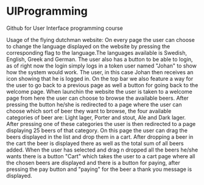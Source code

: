 # UIProgramming
Github for User Interface programming course

Usage of the flying dutchman website:
On every page the user can choose to change the language displayed on the website by pressing the corresponding flag to the language.The languages available is Swedish, English, Greek and German. The user also has a button to be able to login, as of right now the login simply logs in a token user named "Johan" to show how the system would work. The user, in this case Johan then receives an icon showing that he is logged in. On the top bar we also feature a way for the user to go back to a previous page as well a button for going back to the welcome page. 
When launchin the website the user is taken to a welcome page from here the user can choose to browse the available beers. After pressing the button he/she is redirected to a page where the user can choose which sort of beer they want to browse, the four available categories of beer are: Light lager, Porter and stout, Ale and Dark lager. After pressing one of these categories the user is then redirected to a page displaying 25 beers of that category. On this page the user can drag the beers displayed in the list and drop them in a cart. After dropping a beer in the cart the beer is displayed there as well as the total sum of all beers added. When the user has selected and drag n dropped all the beers he/she wants there is a button "Cart" which takes the user to a cart page where all the chosen beers are displayed and there is a button for paying, after pressing the pay button and "paying" for the beer a thank you message is displayed.
